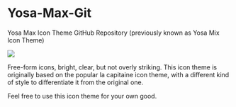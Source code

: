 # Yosa-Max-Git
Yosa Max Icon Theme GitHub Repository (previously known as Yosa Mix Icon Theme)

<img src ="http://i65.tinypic.com/2uszr5x.jpg" />

Free-form icons, bright, clear, but not overly striking.
This icon theme is originally based on the popular la capitaine icon theme, with a different kind of style to differentiate it from the original one.

Feel free to use this icon theme for your own good.
